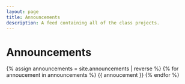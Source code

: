 ```yaml
---
layout: page
title: Announcements
description: A feed containing all of the class projects.
---
```


# Announcements

{% assign announcements = site.announcements | reverse %}
{% for annoucement in announcements %}
{{ annoucement }}
{% endfor %}
